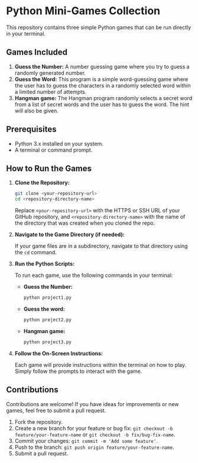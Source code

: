 # Python Mini-Games Collection

This repository contains three simple Python games that can be run directly in your terminal.

## Games Included

1.  **Guess the Number:** A number guessing game where you try to guess a randomly generated number.
2.  **Guess the Word:** This program is a simple word-guessing game where the user has to guess the characters in a randomly selected word within a limited number of attempts.
3.  **Hangman game:** The Hangman program randomly selects a secret word from a list of secret words and the user has to guess the word. The hint will also be given.

## Prerequisites

* Python 3.x installed on your system.
* A terminal or command prompt.

## How to Run the Games

1.  **Clone the Repository:**

    ```bash
    git clone <your-repository-url>
    cd <repository-directory-name>
    ```

    Replace `<your-repository-url>` with the HTTPS or SSH URL of your GitHub repository, and `<repository-directory-name>` with the name of the directory that was created when you cloned the repo.

2.  **Navigate to the Game Directory (if needed):**

    If your game files are in a subdirectory, navigate to that directory using the `cd` command.

3.  **Run the Python Scripts:**

    To run each game, use the following commands in your terminal:

    * **Guess the Number:**

        ```bash
        python project1.py
        ```

    * **Guess the word:**

        ```bash
        python project2.py
        ```

    * **Hangman game:**

        ```bash
        python project3.py
        ```

4.  **Follow the On-Screen Instructions:**

    Each game will provide instructions within the terminal on how to play. Simply follow the prompts to interact with the game.

## Contributions

Contributions are welcome! If you have ideas for improvements or new games, feel free to submit a pull request.

1.  Fork the repository.
2.  Create a new branch for your feature or bug fix: `git checkout -b feature/your-feature-name` or `git checkout -b fix/bug-fix-name`.
3.  Commit your changes: `git commit -m 'Add some feature'`.
4.  Push to the branch: `git push origin feature/your-feature-name`.
5.  Submit a pull request.
